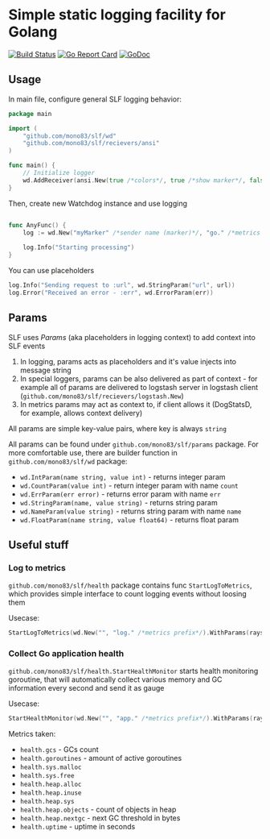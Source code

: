 # Simple static logging facility for Golang
[![Build Status](https://travis-ci.org/mono83/slf.svg)](https://travis-ci.org/mono83/slf)
[![Go Report Card](https://goreportcard.com/badge/github.com/mono83/slf)](https://goreportcard.com/report/github.com/mono83/slf)
[![GoDoc](https://godoc.org/github.com/mono83/slf?status.svg)](https://godoc.org/github.com/mono83/slf)

## Usage

In main file, configure general SLF logging behavior:

```go
package main

import (
    "github.com/mono83/slf/wd"
    "github.com/mono83/slf/recievers/ansi"
)

func main() {
    // Initialize logger
    wd.AddReceiver(ansi.New(true /*colors*/, true /*show marker*/, false /*async*/))
}

```

Then, create new Watchdog instance and use logging

```go

func AnyFunc() {
    log := wd.New("myMarker" /*sender name (marker)*/, "go." /*metrics prefix*/)
    
    log.Info("Starting processing")
}

```

You can use placeholders 

```go
log.Info("Sending request to :url", wd.StringParam("url", url))
log.Error("Received an error - :err", wd.ErrorParam(err))
```

## Params

SLF uses *Params* (aka placeholders in logging context) to add context into SLF events

1. In logging, params acts as placeholders and it's value injects into message string
2. In special loggers, params can be also delivered as part of context - for example all of params are delivered to logstash server in logstash client (`github.com/mono83/slf/recievers/logstash.New`)
3. In metrics params may act as context to, if client allows it (DogStatsD, for example, allows context delivery)

All params are simple key-value pairs, where key is always `string`

All params can be found under `github.com/mono83/slf/params` package. For more comfortable use, there are builder function in `github.com/mono83/slf/wd` package:

* `wd.IntParam(name string, value int)` - returns integer param
* `wd.CountParam(value int)` - return integer param with name `count`
* `wd.ErrParam(err error)` - returns error param with name `err`
* `wd.StringParam(name, value string)` - returns string param
* `wd.NameParam(value string)` - returns string param with name `name`
* `wd.FloatParam(name string, value float64)` - returns float param

## Useful stuff

### Log to metrics

`github.com/mono83/slf/health` package contains func `StartLogToMetrics`, which provides simple interface to
count logging events without loosing them 

Usecase:

```go
StartLogToMetrics(wd.New("", "log." /*metrics prefix*/).WithParams(rays.Host))
```

### Collect Go application health

`github.com/mono83/slf/health.StartHealthMonitor` starts health monitoring goroutine, that will automatically collect various memory and GC information every second and send it as gauge

Usecase:

```go
StartHealthMonitor(wd.New("", "app." /*metrics prefix*/).WithParams(rays.Host))
```

Metrics taken:

* `health.gcs` - GCs count
* `health.goroutines` - amount of active goroutines
* `health.sys.malloc`
* `health.sys.free`
* `health.heap.alloc`
* `health.heap.inuse`
* `health.heap.sys`
* `health.heap.objects` - count of objects in heap
* `health.heap.nextgc` - next GC threshold in bytes
* `health.uptime` - uptime in seconds
